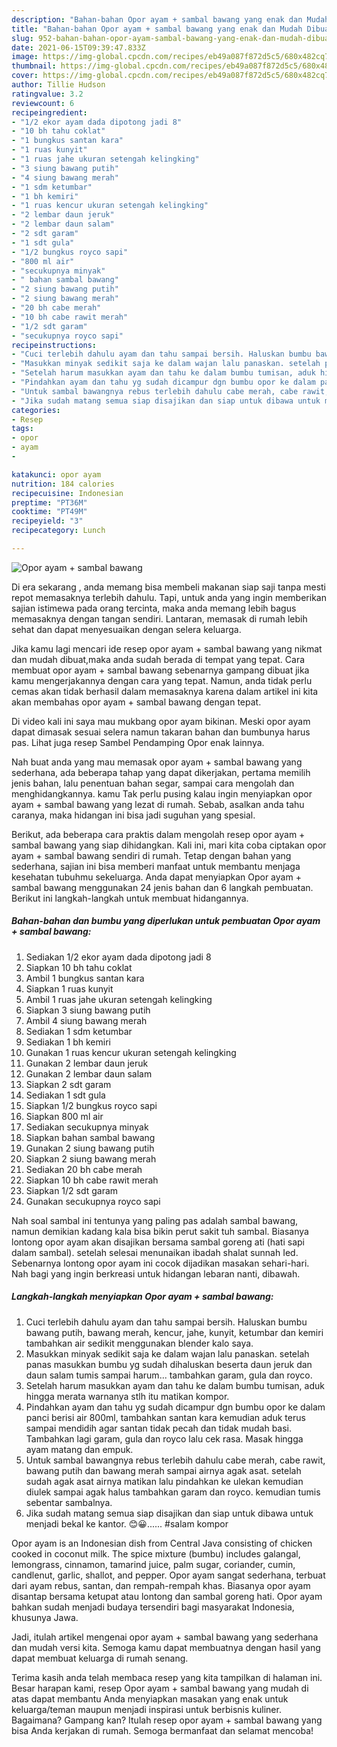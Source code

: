 ```yaml
---
description: "Bahan-bahan Opor ayam + sambal bawang yang enak dan Mudah Dibuat"
title: "Bahan-bahan Opor ayam + sambal bawang yang enak dan Mudah Dibuat"
slug: 952-bahan-bahan-opor-ayam-sambal-bawang-yang-enak-dan-mudah-dibuat
date: 2021-06-15T09:39:47.833Z
image: https://img-global.cpcdn.com/recipes/eb49a087f872d5c5/680x482cq70/opor-ayam-sambal-bawang-foto-resep-utama.jpg
thumbnail: https://img-global.cpcdn.com/recipes/eb49a087f872d5c5/680x482cq70/opor-ayam-sambal-bawang-foto-resep-utama.jpg
cover: https://img-global.cpcdn.com/recipes/eb49a087f872d5c5/680x482cq70/opor-ayam-sambal-bawang-foto-resep-utama.jpg
author: Tillie Hudson
ratingvalue: 3.2
reviewcount: 6
recipeingredient:
- "1/2 ekor ayam dada dipotong jadi 8"
- "10 bh tahu coklat"
- "1 bungkus santan kara"
- "1 ruas kunyit"
- "1 ruas jahe ukuran setengah kelingking"
- "3 siung bawang putih"
- "4 siung bawang merah"
- "1 sdm ketumbar"
- "1 bh kemiri"
- "1 ruas kencur ukuran setengah kelingking"
- "2 lembar daun jeruk"
- "2 lembar daun salam"
- "2 sdt garam"
- "1 sdt gula"
- "1/2 bungkus royco sapi"
- "800 ml air"
- "secukupnya minyak"
- " bahan sambal bawang"
- "2 siung bawang putih"
- "2 siung bawang merah"
- "20 bh cabe merah"
- "10 bh cabe rawit merah"
- "1/2 sdt garam"
- "secukupnya royco sapi"
recipeinstructions:
- "Cuci terlebih dahulu ayam dan tahu sampai bersih. Haluskan bumbu bawang putih, bawang merah, kencur, jahe, kunyit, ketumbar dan kemiri tambahkan air sedikit menggunakan blender kalo saya."
- "Masukkan minyak sedikit saja ke dalam wajan lalu panaskan. setelah panas masukkan bumbu yg sudah dihaluskan beserta daun jeruk dan daun salam tumis sampai harum... tambahkan garam, gula dan royco."
- "Setelah harum masukkan ayam dan tahu ke dalam bumbu tumisan, aduk hingga merata warnanya stlh itu matikan kompor."
- "Pindahkan ayam dan tahu yg sudah dicampur dgn bumbu opor ke dalam panci berisi air 800ml, tambahkan santan kara kemudian aduk terus sampai mendidih agar santan tidak pecah dan tidak mudah basi. Tambahkan lagi garam, gula dan royco lalu cek rasa. Masak hingga ayam matang dan empuk."
- "Untuk sambal bawangnya rebus terlebih dahulu cabe merah, cabe rawit, bawang putih dan bawang merah sampai airnya agak asat. setelah sudah agak asat airnya matikan lalu pindahkan ke ulekan kemudian diulek sampai agak halus tambahkan garam dan royco. kemudian tumis sebentar sambalnya."
- "Jika sudah matang semua siap disajikan dan siap untuk dibawa untuk menjadi bekal ke kantor. 😊😀...... #salam kompor"
categories:
- Resep
tags:
- opor
- ayam
- 

katakunci: opor ayam  
nutrition: 184 calories
recipecuisine: Indonesian
preptime: "PT36M"
cooktime: "PT49M"
recipeyield: "3"
recipecategory: Lunch

---
```



![Opor ayam + sambal bawang](https://img-global.cpcdn.com/recipes/eb49a087f872d5c5/680x482cq70/opor-ayam-sambal-bawang-foto-resep-utama.jpg)

Di era  sekarang , anda memang bisa membeli makanan siap saji tanpa mesti repot memasaknya terlebih dahulu. Tapi, untuk anda yang ingin memberikan sajian istimewa pada orang tercinta, maka anda memang lebih bagus memasaknya dengan tangan sendiri. Lantaran, memasak di rumah lebih sehat dan dapat menyesuaikan dengan selera keluarga.

Jika kamu lagi mencari ide resep opor ayam + sambal bawang yang nikmat dan mudah dibuat,maka anda sudah berada di tempat yang tepat. Cara membuat opor ayam + sambal bawang  sebenarnya gampang dibuat jika kamu mengerjakannya dengan cara yang tepat. Namun, anda tidak perlu cemas akan tidak berhasil dalam memasaknya 
karena dalam artikel ini kita akan membahas opor ayam + sambal bawang dengan tepat.  

Di video kali ini saya mau mukbang opor ayam bikinan. Meski opor ayam dapat dimasak sesuai selera namun takaran bahan dan bumbunya harus pas. Lihat juga resep Sambel Pendamping Opor enak lainnya.

Nah buat anda yang mau memasak opor ayam + sambal bawang yang sederhana, ada beberapa tahap yang dapat dikerjakan, pertama memilih jenis bahan, lalu penentuan bahan segar, sampai cara mengolah dan menghidangkannya. kamu Tak perlu pusing kalau ingin menyiapkan opor ayam + sambal bawang yang lezat di rumah. Sebab, asalkan anda  tahu caranya, maka hidangan ini bisa jadi suguhan yang spesial.

Berikut, ada beberapa cara praktis  dalam mengolah resep opor ayam + sambal bawang yang siap dihidangkan. Kali ini, mari kita coba ciptakan opor ayam + sambal bawang sendiri di rumah. Tetap dengan bahan yang sederhana, sajian ini bisa memberi manfaat untuk membantu menjaga kesehatan tubuhmu sekeluarga. Anda dapat menyiapkan Opor ayam + sambal bawang menggunakan 24 jenis bahan dan 6 langkah pembuatan. Berikut ini langkah-langkah untuk membuat hidangannya.

<!--inarticleads1-->

##### Bahan-bahan dan bumbu yang diperlukan untuk pembuatan Opor ayam + sambal bawang:

1. Sediakan 1/2 ekor ayam dada dipotong jadi 8
1. Siapkan 10 bh tahu coklat
1. Ambil 1 bungkus santan kara
1. Siapkan 1 ruas kunyit
1. Ambil 1 ruas jahe ukuran setengah kelingking
1. Siapkan 3 siung bawang putih
1. Ambil 4 siung bawang merah
1. Sediakan 1 sdm ketumbar
1. Sediakan 1 bh kemiri
1. Gunakan 1 ruas kencur ukuran setengah kelingking
1. Gunakan 2 lembar daun jeruk
1. Gunakan 2 lembar daun salam
1. Siapkan 2 sdt garam
1. Sediakan 1 sdt gula
1. Siapkan 1/2 bungkus royco sapi
1. Siapkan 800 ml air
1. Sediakan secukupnya minyak
1. Siapkan  bahan sambal bawang
1. Gunakan 2 siung bawang putih
1. Siapkan 2 siung bawang merah
1. Sediakan 20 bh cabe merah
1. Siapkan 10 bh cabe rawit merah
1. Siapkan 1/2 sdt garam
1. Gunakan secukupnya royco sapi


Nah soal sambal ini tentunya yang paling pas adalah sambal bawang, namun demikian kadang kala bisa bikin perut sakit tuh sambal. Biasanya lontong opor ayam akan disajikan bersama sambal goreng ati (hati sapi dalam sambal). setelah selesai menunaikan ibadah shalat sunnah Ied. Sebenarnya lontong opor ayam ini cocok dijadikan masakan sehari-hari. Nah bagi yang ingin berkreasi untuk hidangan lebaran nanti, dibawah. 

<!--inarticleads2-->

##### Langkah-langkah menyiapkan Opor ayam + sambal bawang:

1. Cuci terlebih dahulu ayam dan tahu sampai bersih. Haluskan bumbu bawang putih, bawang merah, kencur, jahe, kunyit, ketumbar dan kemiri tambahkan air sedikit menggunakan blender kalo saya.
1. Masukkan minyak sedikit saja ke dalam wajan lalu panaskan. setelah panas masukkan bumbu yg sudah dihaluskan beserta daun jeruk dan daun salam tumis sampai harum... tambahkan garam, gula dan royco.
1. Setelah harum masukkan ayam dan tahu ke dalam bumbu tumisan, aduk hingga merata warnanya stlh itu matikan kompor.
1. Pindahkan ayam dan tahu yg sudah dicampur dgn bumbu opor ke dalam panci berisi air 800ml, tambahkan santan kara kemudian aduk terus sampai mendidih agar santan tidak pecah dan tidak mudah basi. Tambahkan lagi garam, gula dan royco lalu cek rasa. Masak hingga ayam matang dan empuk.
1. Untuk sambal bawangnya rebus terlebih dahulu cabe merah, cabe rawit, bawang putih dan bawang merah sampai airnya agak asat. setelah sudah agak asat airnya matikan lalu pindahkan ke ulekan kemudian diulek sampai agak halus tambahkan garam dan royco. kemudian tumis sebentar sambalnya.
1. Jika sudah matang semua siap disajikan dan siap untuk dibawa untuk menjadi bekal ke kantor. 😊😀...... #salam kompor


Opor ayam is an Indonesian dish from Central Java consisting of chicken cooked in coconut milk. The spice mixture (bumbu) includes galangal, lemongrass, cinnamon, tamarind juice, palm sugar, coriander, cumin, candlenut, garlic, shallot, and pepper. Opor ayam sangat sederhana, terbuat dari ayam rebus, santan, dan rempah-rempah khas. Biasanya opor ayam disantap bersama ketupat atau lontong dan sambal goreng hati. Opor ayam bahkan sudah menjadi budaya tersendiri bagi masyarakat Indonesia, khusunya Jawa. 

Jadi, itulah artikel mengenai  opor ayam + sambal bawang  yang sederhana dan mudah versi kita. Semoga kamu dapat membuatnya dengan hasil yang dapat membuat keluarga di rumah senang. 

Terima kasih anda telah membaca resep yang kita tampilkan di halaman ini. Besar harapan kami, resep  Opor ayam + sambal bawang yang mudah di atas dapat membantu Anda menyiapkan masakan yang enak untuk keluarga/teman maupun menjadi inspirasi untuk berbisnis kuliner. Bagaimana? Gampang kan? Itulah resep opor ayam + sambal bawang yang bisa Anda kerjakan di rumah. Semoga bermanfaat dan selamat mencoba!

